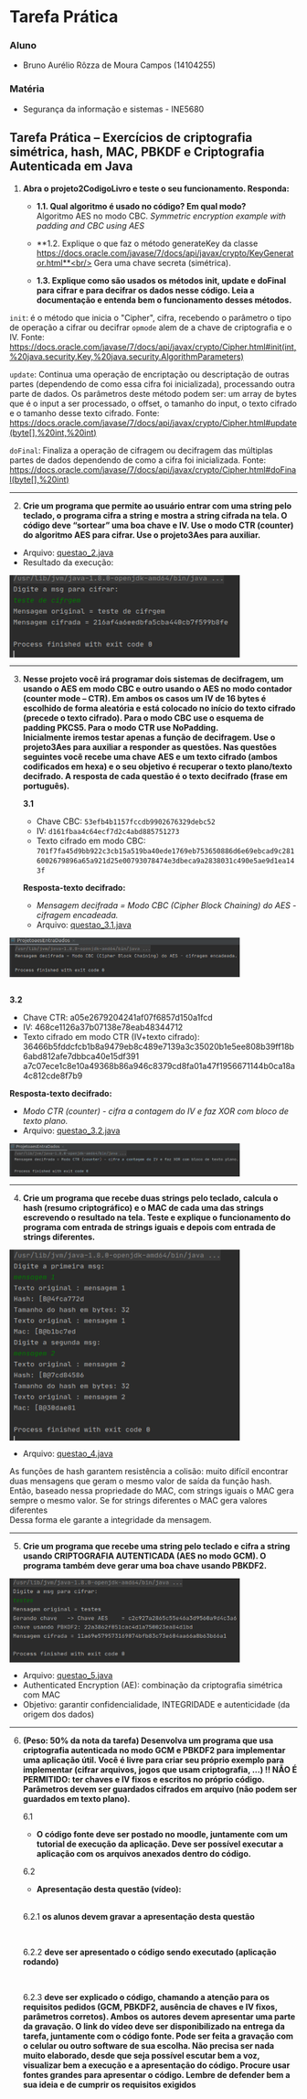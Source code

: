 # Tarefa Prática 

### Aluno
- Bruno Aurélio Rôzza de Moura Campos (14104255)<br/>

### Matéria
- Segurança da informação e sistemas - INE5680

## Tarefa Prática – Exercícios de criptografia simétrica, hash, MAC, PBKDF e Criptografia Autenticada em Java

1. **Abra o projeto2CodigoLivro e teste o seu funcionamento. Responda:**
   - **1.1. Qual algoritmo é usado no código? Em qual modo?**<br/>
Algoritmo AES no modo CBC. _Symmetric encryption example with padding and CBC using AES_

   - **1.2. Explique o que faz o método generateKey da classe https://docs.oracle.com/javase/7/docs/api/javax/crypto/KeyGenerator.html**<br/>
Gera uma chave secreta (simétrica).

   - **1.3. Explique como são usados os métodos init, update e doFinal para cifrar e para decifrar os dados nesse código. Leia a documentação e entenda bem o funcionamento desses métodos.**


`init`: é o método que inicia o "Cipher", cifra, recebendo o parâmetro o tipo de operação a cifrar ou decifrar `opmode` alem de a chave de criptografia e o IV.
Fonte: https://docs.oracle.com/javase/7/docs/api/javax/crypto/Cipher.html#init(int,%20java.security.Key,%20java.security.AlgorithmParameters)

`update`: Continua uma operação de encriptação ou descriptação de outras partes (dependendo de como essa cifra foi inicializada), processando outra parte de dados.
Os parâmetros deste método podem ser: um array de bytes que é o input a ser processado, o offset, o tamanho do input, o texto cifrado e o tamanho desse texto cifrado. 
Fonte: https://docs.oracle.com/javase/7/docs/api/javax/crypto/Cipher.html#update(byte[],%20int,%20int)

`doFinal`:
Finaliza a operação de cifragem ou decifragem das múltiplas partes de dados dependendo de como a cifra foi inicializada.
Fonte: https://docs.oracle.com/javase/7/docs/api/javax/crypto/Cipher.html#doFinal(byte[],%20int)

---

2. **Crie um programa que permite ao usuário entrar com uma string pelo teclado, o programa cifra a string e mostra a string cifrada na tela. O código deve “sortear” uma boa chave e IV. Use o modo CTR (counter) do algoritmo AES para cifrar. Use o projeto3Aes para auxiliar.**

- Arquivo: [questao_2.java](https://github.com/brunocampos01/seguranca/blob/master/tarefa_pratica_01/questao_2.java)
- Resultado da execução:

<img src="img/questao_2.png" align="center" height=auto width=80%/>


---

3. **Nesse projeto você irá programar dois sistemas de decifragem, um usando o AES em modo CBC e outro usando o AES no modo contador (counter mode – CTR). Em ambos os casos um IV de 16 bytes é escolhido de forma aleatória e está colocado no início do texto cifrado (precede o texto cifrado). Para o modo CBC use o esquema de padding PKCS5. Para o modo CTR use NoPadding.**<br/>
**Inicialmente iremos testar apenas a função de decifragem. Use o projeto3Aes para auxiliar a responder as questões. 
Nas questões seguintes você recebe uma chave AES e um texto cifrado (ambos codificados em hexa) e o seu objetivo é recuperar o texto plano/texto decifrado. A resposta de cada questão é o texto decifrado (frase em português).**

   **3.1**
   - Chave CBC: `53efb4b1157fccdb9902676329debc52`
   - IV: `d161fbaa4c64ecf7d2c4abd885751273`
   - Texto cifrado em modo CBC: `701f7fa45d9bb922c3cb15a519ba40ede1769eb753650886d6e69ebcad9c2816002679896a65a921d25e00793078474e3dbeca9a2838031c490e5ae9d1ea143f`

   **Resposta-texto decifrado:**<br/>
   - _Mensagem decifrada = Modo CBC (Cipher Block Chaining) do AES - cifragem encadeada._
   - Arquivo: [questao_3.1.java](https://github.com/brunocampos01/seguranca/blob/master/tarefa_pratica_01/questao_3.1.java)


<img src="img/questao_3.1.png" align="center" height=auto width=80%/>

<br/>
<br/>


   **3.2**
   - Chave CTR: a05e2679204241af07f6857d150a1fcd
   - IV: 468ce1126a37b07138e78eab48344712
   - Texto cifrado em modo CTR (IV+texto cifrado):
36466b5fddcfcb1b8a9479eb8c489e7139a3c35020b1e5ee808b39ff18b6abd812afe7dbbca40e15df391
a7c07ece1c8e10a49368b86a946c8379cd8fa01a47f1956671144b0ca18a4c812cde8f7b9

   **Resposta-texto decifrado:**<br/>
   - _Modo CTR (counter) - cifra a contagem do IV e faz XOR com bloco de texto plano._
   - Arquivo: [questao_3.2.java](https://github.com/brunocampos01/seguranca/blob/master/tarefa_pratica_01/questao_3.2.java)


<img src="img/questao_3.2.png" align="center" height=auto width=80%/>

<br/>

---

4. **Crie um programa que recebe duas strings pelo teclado, calcula o hash (resumo criptográfico) e o MAC de cada uma das strings escrevendo o resultado na tela. Teste e explique o funcionamento do programa com entrada de strings iguais e depois com entrada de strings diferentes.**


<img src="img/questao_4.png" align="center" height=auto width=80%/>

- Arquivo: [questao_4.java](https://github.com/brunocampos01/seguranca/blob/master/tarefa_pratica_01/questao_4.java)

As funções de hash garantem resistência a colisão: muito difícil encontrar duas mensagens que geram o mesmo valor de saída da função hash. Então, baseado nessa propriedade do MAC, com strings iguais o MAC gera sempre o mesmo valor. Se for strings diferentes o MAC gera valores diferentes
<br/>
Dessa forma ele garante a integridade da mensagem.


---

5. **Crie um programa que recebe uma string pelo teclado e cifra a string usando CRIPTOGRAFIA AUTENTICADA (AES no modo GCM). O programa também deve gerar uma boa chave usando PBKDF2.**


<img src="img/questao_5.png" align="center" height=auto width=80%/>

- Arquivo: [questao_5.java](https://github.com/brunocampos01/seguranca/blob/master/tarefa_pratica_01/questao_5.java)
- Authenticated Encryption (AE): combinação da criptografia simétrica com MAC
- Objetivo: garantir confidencialidade, INTEGRIDADE e autenticidade (da origem dos dados)

---

6. **(Peso: 50% da nota da tarefa) Desenvolva um programa que usa criptografia autenticada no modo
GCM e PBKDF2 para implementar uma aplicação útil. Você é livre para criar seu próprio exemplo para
implementar (cifrar arquivos, jogos que usam criptografia, ...) !! NÃO É PERMITIDO: ter chaves e IV fixos
e escritos no próprio código. Parâmetros devem ser guardados cifrados em arquivo (não podem ser
guardados em texto plano).**
    
   6.1
   - **O código fonte deve ser postado no moodle, juntamente com um tutorial de execução da aplicação. Deve ser possível executar a aplicação com os arquivos anexados dentro do código.**

   6.2 
   - **Apresentação desta questão (vídeo):**
   <br/>

      6.2.1 
      **os alunos devem gravar a apresentação desta questão**

      <br/>

      6.2.2
      **deve ser apresentado o código sendo executado (aplicação rodando)**

      <br/>
      
      6.2.3
      **deve ser explicado o código, chamando a atenção para os requisitos pedidos (GCM, PBKDF2, ausência de chaves e IV fixos, parâmetros corretos). Ambos os autores devem apresentar uma parte da gravação. O link do vídeo deve ser disponibilizado na entrega da tarefa, juntamente
      com o código fonte. Pode ser feita a gravação com o celular ou outro software de sua escolha. Não precisa ser nada muito elaborado, desde que seja possível escutar bem a voz, visualizar bem a execução e a apresentação do código. Procure usar fontes grandes para apresentar o código. Lembre de defender bem a sua ideia e de cumprir os requisitos exigidos**
